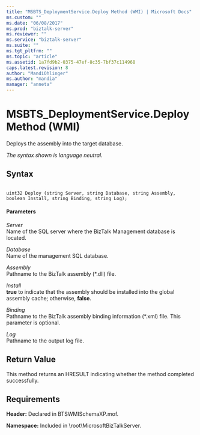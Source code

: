 ```yaml
---
title: "MSBTS_DeploymentService.Deploy Method (WMI) | Microsoft Docs"
ms.custom: ""
ms.date: "06/08/2017"
ms.prod: "biztalk-server"
ms.reviewer: ""
ms.service: "biztalk-server"
ms.suite: ""
ms.tgt_pltfrm: ""
ms.topic: "article"
ms.assetid: 1a7fd9b2-0375-47ef-8c35-7bf37c114968
caps.latest.revision: 8
author: "MandiOhlinger"
ms.author: "mandia"
manager: "anneta"
---
```

# MSBTS_DeploymentService.Deploy Method (WMI)
Deploys the assembly into the target database.  
  
 *The syntax shown is language neutral.*  
  
## Syntax  
  
```  
  
uint32 Deploy (string Server, string Database, string Assembly, boolean Install, string Binding, string Log);  
```  
  
#### Parameters  
 *Server*  
 Name of the SQL server where the BizTalk Management database is located.  
  
 *Database*  
 Name of the management SQL database.  
  
 *Assembly*  
 Pathname to the BizTalk assembly (*.dll) file.  
  
 *Install*  
 **true** to indicate that the assembly should be installed into the global assembly cache; otherwise, **false**.  
  
 *Binding*  
 Pathname to the BizTalk assembly binding information (*.xml) file. This parameter is optional.  
  
 *Log*  
 Pathname to the output log file.  
  
## Return Value  
 This method returns an HRESULT indicating whether the method completed successfully.  
  
## Requirements  
 **Header:** Declared in BTSWMISchemaXP.mof.  
  
 **Namespace:** Included in \root\MicrosoftBizTalkServer.